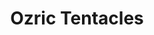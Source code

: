 ---
title: "Ozric Tentacles"
summary: "Ozric Tentacles are an English instrumental rock band, whose music incorporates elements from a diverse range of genres, including psychedelic rock, progressive rock, space rock, jazz fusion, electronic music, dub music, world music, and ambient music. Formed in Somerset in 1983, the band has released over 30 albums selling over a million copies worldwide despite never having signed to a major recording label. Throughout many line-up changes over the years, co-founder and guitarist Ed Wynne has remained the only original member of the band. The band is now credited as one of the major influences of the UK festival scene's re-emergence, becoming particularly associated with the Glastonbury Festival and their handmade series of cassette releases, mostly sold at gigs and through a fan club."
slug: "ozric-tentacles"
image: "ozric-tentacles.jpg"
apple_music_artist_url: "https://music.apple.com/gb/artist/ozric-tentacles/464266722"
wikipedia_url: "https://en.wikipedia.org/wiki/Ozric_Tentacles"
---